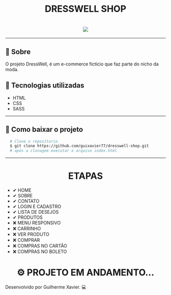 <h1 align="center">
  DRESSWELL SHOP
</h1>
<h1 align="center">
  <img src="img/readme/preview-dresswell.gif">
</h1>

---

## 📑 Sobre

O projeto DressWell, é um e-commerce fictício que faz parte do nicho da moda.

## 🚀 Tecnologias utilizadas

- HTML
- CSS
- SASS

---

## 📁 Como baixar o projeto

```bash
  # Clone o reposítorio
  $ git clone https://github.com/guixavier77/dresswell-shop.git
  # após a clonagem executar o arquivo index.html
```

---

<h1 align="center">
   ETAPAS
</h1>

- ✔ HOME
- ✔ SOBRE
- ✔ CONTATO
- ✔ LOGIN E CADASTRO
- ✔ LISTA DE DESEJOS
- ✔ PRODUTOS
- ❌ MENU RESPONSIVO
- ❌ CARRINHO
- ❌ VER PRODUTO
- ❌ COMPRAR
- ❌ COMPRAS NO CARTÃO
- ❌ COMPRAS NO BOLETO

<h1 align="center">
  ⚙ PROJETO EM ANDAMENTO...
</h1>
Desenvolvido por Guilherme Xavier. 💻
